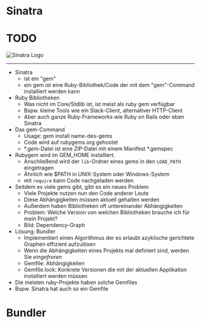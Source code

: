 # Sinatra

# TODO
![Sinatra Logo](slides/ruby-sinatra/sinatra-logo.png)

---

* Sinatra
  * ist ein "gem"
  * ein gem ist eine Ruby-Bibliothek/Code der mit dem "gem"-Command installiert werden kann
* Ruby Bibliotheken
  * Was nicht im Core/Stdlib ist, ist meist als ruby gem verfügbar
  * Bspw. kleine Tools wie ein Slack-Client, alternativer HTTP-Client
  * Aber auch ganze Ruby-Frameworks wie Ruby on Rails oder eben Sinatra
* Das gem-Command
  * Usage: gem install name-des-gems
  * Code wird auf rubygems.org gehostet
  * *.gem-Datei ist eine ZIP-Datei mit einem Manifest *.gemspec
* Rubygem wird im GEM_HOME installiert.
  * Anschließend wird der `lib`-Ordner eines gems in den `LOAD_PATH` eingetragen
  * Ähnlich wie $PATH in UNIX-System oder Windows-System
  * mit `require` kann Code nachgeladen werden
* Seitdem es viele gems gibt, gibt es ein neues Problem
  * Viele Projekte nutzen nun den Code anderer Leute
  * Diese Abhängigkeiten müssen aktuell gehalten werden
  * Außerdem haben Bibliotheken oft untereinander Abhängigkeiten
  * Problem: Welche Version von welchen Bibliotheken brauche ich für mein Projekt?
  * Bild: Dependency-Graph
* Lösung: Bundler
  * Implementiert einen Algorithmus der es erlaubt azyklische gerichtete Graphen effizient aufzulösen
  * Wenn die Abhängigkeiten eines Projekts mal definiert sind, werden Sie *eingefroren*
  * Gemfile: Abhängigkeiten
  * Gemfile.lock: Konkrete Versionen die mit der aktuellen Applikation installiert werden müssen
* Die meisten ruby-Projekte haben solche Gemfiles
* Bspw. Sinatra hat auch so ein Gemfile

# Bundler

